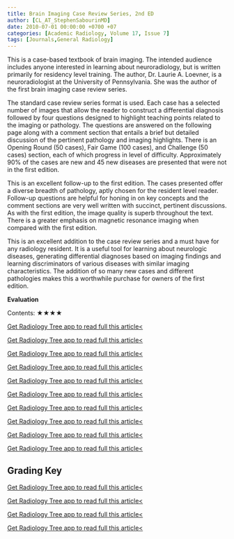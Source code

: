 ```yaml
---
title: Brain Imaging Case Review Series, 2nd ED
author: [CL_AT_StephenSabourinMD]
date: 2010-07-01 00:00:00 +0700 +07
categories: [Academic Radiology, Volume 17, Issue 7]
tags: [Journals,General Radiology]
---
```

This is a case-based textbook of brain imaging. The intended audience includes anyone interested in learning about neuroradiology, but is written primarily for residency level training. The author, Dr. Laurie A. Loevner, is a neuroradiologist at the University of Pennsylvania. She was the author of the first brain imaging case review series.

The standard case review series format is used. Each case has a selected number of images that allow the reader to construct a differential diagnosis followed by four questions designed to highlight teaching points related to the imaging or pathology. The questions are answered on the following page along with a comment section that entails a brief but detailed discussion of the pertinent pathology and imaging highlights. There is an Opening Round (50 cases), Fair Game (100 cases), and Challenge (50 cases) section, each of which progress in level of difficulty. Approximately 90% of the cases are new and 45 new diseases are presented that were not in the first edition.

This is an excellent follow-up to the first edition. The cases presented offer a diverse breadth of pathology, aptly chosen for the resident level reader. Follow-up questions are helpful for honing in on key concepts and the comment sections are very well written with succinct, pertinent discussions. As with the first edition, the image quality is superb throughout the text. There is a greater emphasis on magnetic resonance imaging when compared with the first edition.

This is an excellent addition to the case review series and a must have for any radiology resident. It is a useful tool for learning about neurologic diseases, generating differential diagnoses based on imaging findings and learning discriminators of various diseases with similar imaging characteristics. The addition of so many new cases and different pathologies makes this a worthwhile purchase for owners of the first edition.

**Evaluation**

Contents: ★★★★

[Get Radiology Tree app to read full this article<](https://clinicalpub.com/app)

[Get Radiology Tree app to read full this article<](https://clinicalpub.com/app)

[Get Radiology Tree app to read full this article<](https://clinicalpub.com/app)

[Get Radiology Tree app to read full this article<](https://clinicalpub.com/app)

[Get Radiology Tree app to read full this article<](https://clinicalpub.com/app)

[Get Radiology Tree app to read full this article<](https://clinicalpub.com/app)

[Get Radiology Tree app to read full this article<](https://clinicalpub.com/app)

[Get Radiology Tree app to read full this article<](https://clinicalpub.com/app)

[Get Radiology Tree app to read full this article<](https://clinicalpub.com/app)

[Get Radiology Tree app to read full this article<](https://clinicalpub.com/app)

## Grading Key

[Get Radiology Tree app to read full this article<](https://clinicalpub.com/app)

[Get Radiology Tree app to read full this article<](https://clinicalpub.com/app)

[Get Radiology Tree app to read full this article<](https://clinicalpub.com/app)

[Get Radiology Tree app to read full this article<](https://clinicalpub.com/app)